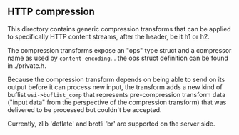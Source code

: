 HTTP compression
----------------

This directory contains generic compression transforms that can be applied to
specifically HTTP content streams, after the header, be it h1 or h2.

The compression transforms expose an "ops" type struct and a compressor name
as used by `content-encoding`... the ops struct definition can be found in
./private.h.

Because the compression transform depends on being able to send on its output
before it can process new input, the transform adds a new kind of buflist
`wsi->buflist_comp` that represents pre-compression transform data
("input data" from the perspective of the compression transform) that was
delivered to be processed but couldn't be accepted.

Currently, zlib 'deflate' and brotli 'br' are supported on the server side.
